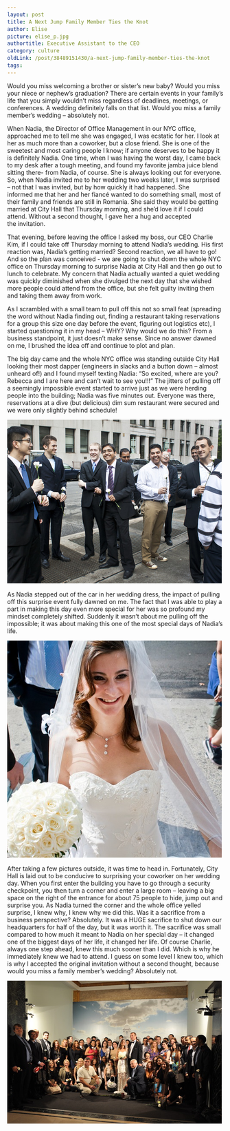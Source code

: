 ```yaml
---
layout: post
title: A Next Jump Family Member Ties the Knot
author: Elise
picture: elise_p.jpg
authortitle: Executive Assistant to the CEO
category: culture
oldLink: /post/38489151430/a-next-jump-family-member-ties-the-knot
tags: 
---
```

Would you miss welcoming a brother or sister’s new baby? Would you miss your niece or nephew’s graduation? There are certain events in your family’s life that you simply wouldn’t miss regardless of deadlines, meetings, or conferences. A wedding definitely falls on that list. Would you miss a family member’s wedding – absolutely not.

When Nadia, the Director of Office Management in our NYC office, approached me to tell me she was engaged, I was ecstatic for her. I look at her as much more than a coworker, but a close friend. She is one of the sweetest and most caring people I know; if anyone deserves to be happy it is definitely Nadia. One time, when I was having the worst day, I came back to my desk after a tough meeting, and found my favorite jamba juice blend sitting there- from Nadia, of course. She is always looking out for everyone. So, when Nadia invited me to her wedding two weeks later, I was surprised – not that I was invited, but by how quickly it had happened. She informed me that her and her fiancé wanted to do something small, most of their family and friends are still in Romania. She said they would be getting married at City Hall that Thursday morning, and she’d love it if I could attend. Without a second thought, I gave her a hug and accepted the invitation.

That evening, before leaving the office I asked my boss, our CEO Charlie Kim, if I could take off Thursday morning to attend Nadia’s wedding. His first reaction was, Nadia’s getting married? Second reaction, we all have to go! And so the plan was conceived - we are going to shut down the whole NYC office on Thursday morning to surprise Nadia at City Hall and then go out to lunch to celebrate. My concern that Nadia actually wanted a quiet wedding was quickly diminished when she divulged the next day that she wished more people could attend from the office, but she felt guilty inviting them and taking them away from work.

As I scrambled with a small team to pull off this not so small feat (spreading the word without Nadia finding out, finding a restaurant taking reservations for a group this size one day before the event, figuring out logistics etc), I started questioning it in my head – WHY? Why would we do this? From a business standpoint, it just doesn’t make sense. Since no answer dawned on me, I brushed the idea off and continue to plot and plan.

The big day came and the whole NYC office was standing outside City Hall looking their most dapper (engineers in slacks and a button down – almost unheard of!) and I found myself texting Nadia: “So excited, where are you? Rebecca and I are here and can’t wait to see you!!!” The jitters of pulling off a seemingly impossible event started to arrive just as we were herding people into the building; Nadia was five minutes out. Everyone was there, reservations at a dive (but delicious) dim sum restaurant were secured and we were only slightly behind schedule!

![Looking Good](/images/a-next-jump-family-member-ties-the-knot-1.jpg)

As Nadia stepped out of the car in her wedding dress, the impact of pulling off this surprise event fully dawned on me. The fact that I was able to play a part in making this day even more special for her was so profound my mindset completely shifted. Suddenly it wasn’t about me pulling off the impossible; it was about making this one of the most special days of Nadia’s life.

![The bride](/images/a-next-jump-family-member-ties-the-knot-2.jpg)

After taking a few pictures outside, it was time to head in. Fortunately, City Hall is laid out to be conducive to surprising your coworker on her wedding day. When you first enter the building you have to go through a security checkpoint, you then turn a corner and enter a large room – leaving a big space on the right of the entrance for about 75 people to hide, jump out and surprise you. As Nadia turned the corner and the whole office yelled surprise, I knew why, I knew why we did this. Was it a sacrifice from a business perspective? Absolutely. It was a HUGE sacrifice to shut down our headquarters for half of the day, but it was worth it. The sacrifice was small compared to how much it meant to Nadia on her special day – it changed one of the biggest days of her life, it changed her life. Of course Charlie, always one step ahead, knew this much sooner than I did. Which is why he immediately knew we had to attend. I guess on some level I knew too, which is why I accepted the original invitation without a second thought, because would you miss a family member’s wedding? Absolutely not.


![NxJ NY](/images/a-next-jump-family-member-ties-the-knot-3.jpg)
